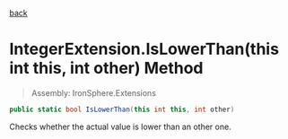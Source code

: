 ﻿

[back](/IronSphere.Extensions/types/IntegerExtension)

# IntegerExtension.IsLowerThan(this int this, int other) Method

> Assembly: IronSphere.Extensions

```csharp
public static bool IsLowerThan(this int this, int other)
```

Checks whether the actual value is lower than an other one.

 